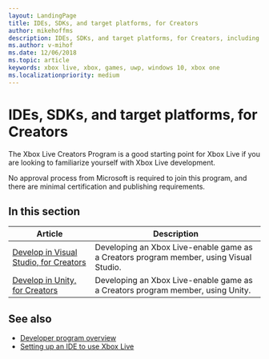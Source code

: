 ```yaml
---
layout: LandingPage
title: IDEs, SDKs, and target platforms, for Creators
author: mikehoffms
description: IDEs, SDKs, and target platforms, for Creators, including Visual Studio and Unity.
ms.author: v-mihof
ms.date: 12/06/2018
ms.topic: article
keywords: xbox live, xbox, games, uwp, windows 10, xbox one
ms.localizationpriority: medium
---
```


# IDEs, SDKs, and target platforms, for Creators

The Xbox Live Creators Program is a good starting point for Xbox Live if you are looking to familiarize yourself with Xbox Live development.

No approval process from Microsoft is required to join this program, and there are minimal certification and publishing requirements.


## In this section

| Article | Description |
|---------|-------------|
| [Develop in Visual Studio, for Creators](develop-creators-title-with-visual-studio.md) | Developing an Xbox Live-enable game as a Creators program member, using Visual Studio. |
| [Develop in Unity, for Creators](develop-creators-unity.md) | Developing an Xbox Live-enable game as a Creators program member, using Unity. |


## See also

* [Developer program overview](../developer-program-overview.md)
* [Setting up an IDE to use Xbox Live](../get-started/setup-ide/index.md)